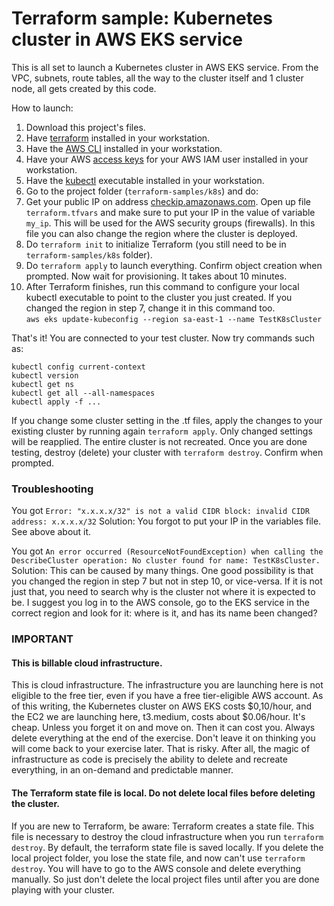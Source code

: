 # Terraform sample: Kubernetes cluster in AWS EKS service

This is all set to launch a Kubernetes cluster in AWS EKS service. From the VPC, subnets, route tables, all the way to the cluster itself and 1 cluster node, all gets created by this code.  

How to launch: 
1) Download this project's files. 
2) Have [terraform](https://www.terraform.io/) installed in your workstation.
3) Have the [AWS CLI](https://docs.aws.amazon.com/cli/latest/userguide/getting-started-install.html) installed in your workstation. 
4) Have your AWS [access keys](https://docs.aws.amazon.com/IAM/latest/UserGuide/id_credentials_access-keys.html) for your AWS IAM user installed in your workstation.
5) Have the [kubectl](https://docs.aws.amazon.com/eks/latest/userguide/install-kubectl.html) executable installed in your workstation.
6) Go to the project folder (`terraform-samples/k8s`) and do: 
7) Get your public IP on address [checkip.amazonaws.com](https://checkip.amazonaws.com). Open up file `terraform.tfvars` and make sure to put your IP in the value of variable  `my_ip`. This will be used for the AWS security groups (firewalls). In this file you can also change the region where the cluster is deployed.  
8) Do `terraform init` to initialize Terraform (you still need to be in `terraform-samples/k8s` folder).
9) Do `terraform apply` to launch everything. Confirm object creation when prompted. Now wait for provisioning. It takes about 10 minutes.
10) After Terraform finishes, run this command to configure your local kubectl executable to point to the cluster you just created. If you changed the region in step 7, change it in this command too.   
`aws eks update-kubeconfig --region sa-east-1 --name TestK8sCluster`

That's it! You are connected to your test cluster. Now try commands such as: 
```
kubectl config current-context
kubectl version
kubectl get ns 
kubectl get all --all-namespaces
kubectl apply -f ...
```
If you change some cluster setting in the .tf files, apply the changes to your existing cluster by running again `terraform apply`. Only changed settings will be reapplied. The entire cluster is not recreated.
Once you are done testing, destroy (delete) your cluster with `terraform destroy`. Confirm when prompted.

### Troubleshooting

You got `Error: "x.x.x.x/32" is not a valid CIDR block: invalid CIDR address: x.x.x.x/32`
Solution: You forgot to put your IP in the variables file. See above about it. 

You got `An error occurred (ResourceNotFoundException) when calling the DescribeCluster operation: No cluster found for name: TestK8sCluster.`
Solution: This can be caused by many things. One good possibility is that you changed the region in step 7 but not in step 10, or vice-versa. If it is not just that, you need to search why is the cluster not where it is expected to be. I suggest you log in to the AWS console, go to the EKS service in the correct region and look for it: where is it, and has its name been changed?

### IMPORTANT
#### This is billable cloud infrastructure.
This is cloud infrastructure. The infrastructure you are launching here is not eligible to the free tier, even if you have a free tier-eligible AWS account. As of this writing, the Kubernetes cluster on AWS EKS costs $0,10/hour, and the EC2 we are launching here, t3.medium, costs about $0.06/hour. It's cheap. Unless you forget it on and move on. Then it can cost you. Always delete everything at the end of the exercise. Don't leave it on thinking you will come back to your exercise later. That is risky. After all, the magic of infrastructure as code is precisely the ability to delete and recreate everything, in an on-demand and predictable manner. 
#### The Terraform state file is local. Do not delete local files before deleting the cluster.
If you are new to Terraform, be aware: Terraform creates a state file. This file is necessary to destroy the cloud infrastructure when you run `terraform destroy`. By default, the terraform state file is saved locally. If you delete the local project folder, you lose the state file, and now can't use `terraform destroy`. You will have to go to the AWS console and delete everything manually. So just don't delete the local project files until after you are done playing with your cluster. 
